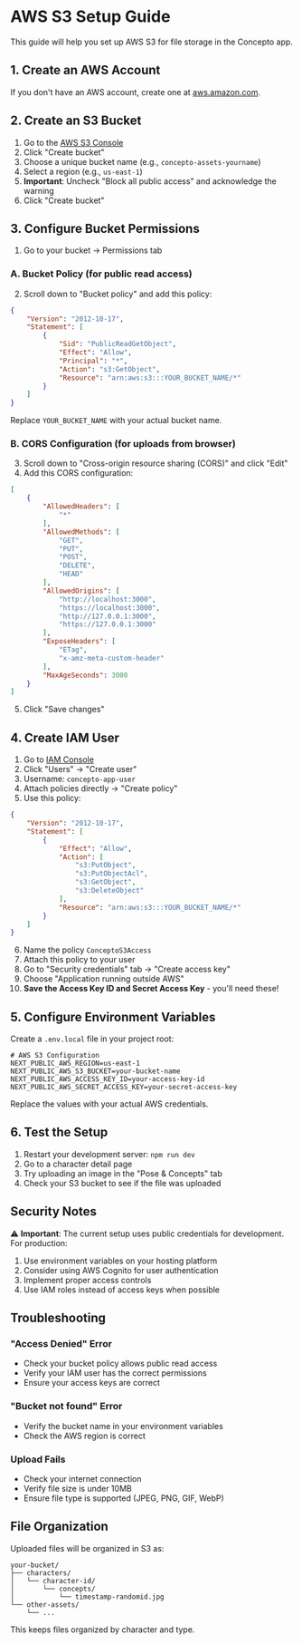# AWS S3 Setup Guide

This guide will help you set up AWS S3 for file storage in the Concepto app.

## 1. Create an AWS Account

If you don't have an AWS account, create one at [aws.amazon.com](https://aws.amazon.com).

## 2. Create an S3 Bucket

1. Go to the [AWS S3 Console](https://s3.console.aws.amazon.com/)
2. Click "Create bucket"
3. Choose a unique bucket name (e.g., `concepto-assets-yourname`)
4. Select a region (e.g., `us-east-1`)
5. **Important**: Uncheck "Block all public access" and acknowledge the warning
6. Click "Create bucket"

## 3. Configure Bucket Permissions

1. Go to your bucket → Permissions tab

### A. Bucket Policy (for public read access)
2. Scroll down to "Bucket policy" and add this policy:

```json
{
    "Version": "2012-10-17",
    "Statement": [
        {
            "Sid": "PublicReadGetObject",
            "Effect": "Allow",
            "Principal": "*",
            "Action": "s3:GetObject",
            "Resource": "arn:aws:s3:::YOUR_BUCKET_NAME/*"
        }
    ]
}
```

Replace `YOUR_BUCKET_NAME` with your actual bucket name.

### B. CORS Configuration (for uploads from browser)
3. Scroll down to "Cross-origin resource sharing (CORS)" and click "Edit"
4. Add this CORS configuration:

```json
[
    {
        "AllowedHeaders": [
            "*"
        ],
        "AllowedMethods": [
            "GET",
            "PUT",
            "POST",
            "DELETE",
            "HEAD"
        ],
        "AllowedOrigins": [
            "http://localhost:3000",
            "https://localhost:3000",
            "http://127.0.0.1:3000",
            "https://127.0.0.1:3000"
        ],
        "ExposeHeaders": [
            "ETag",
            "x-amz-meta-custom-header"
        ],
        "MaxAgeSeconds": 3000
    }
]
```

5. Click "Save changes"

## 4. Create IAM User

1. Go to [IAM Console](https://console.aws.amazon.com/iam/)
2. Click "Users" → "Create user"
3. Username: `concepto-app-user`
4. Attach policies directly → "Create policy"
5. Use this policy:

```json
{
    "Version": "2012-10-17",
    "Statement": [
        {
            "Effect": "Allow",
            "Action": [
                "s3:PutObject",
                "s3:PutObjectAcl",
                "s3:GetObject",
                "s3:DeleteObject"
            ],
            "Resource": "arn:aws:s3:::YOUR_BUCKET_NAME/*"
        }
    ]
}
```

6. Name the policy `ConceptoS3Access`
7. Attach this policy to your user
8. Go to "Security credentials" tab → "Create access key"
9. Choose "Application running outside AWS"
10. **Save the Access Key ID and Secret Access Key** - you'll need these!

## 5. Configure Environment Variables

Create a `.env.local` file in your project root:

```env
# AWS S3 Configuration
NEXT_PUBLIC_AWS_REGION=us-east-1
NEXT_PUBLIC_AWS_S3_BUCKET=your-bucket-name
NEXT_PUBLIC_AWS_ACCESS_KEY_ID=your-access-key-id
NEXT_PUBLIC_AWS_SECRET_ACCESS_KEY=your-secret-access-key
```

Replace the values with your actual AWS credentials.

## 6. Test the Setup

1. Restart your development server: `npm run dev`
2. Go to a character detail page
3. Try uploading an image in the "Pose & Concepts" tab
4. Check your S3 bucket to see if the file was uploaded

## Security Notes

⚠️ **Important**: The current setup uses public credentials for development. For production:

1. Use environment variables on your hosting platform
2. Consider using AWS Cognito for user authentication
3. Implement proper access controls
4. Use IAM roles instead of access keys when possible

## Troubleshooting

### "Access Denied" Error
- Check your bucket policy allows public read access
- Verify your IAM user has the correct permissions
- Ensure your access keys are correct

### "Bucket not found" Error
- Verify the bucket name in your environment variables
- Check the AWS region is correct

### Upload Fails
- Check your internet connection
- Verify file size is under 10MB
- Ensure file type is supported (JPEG, PNG, GIF, WebP)

## File Organization

Uploaded files will be organized in S3 as:
```
your-bucket/
├── characters/
│   └── character-id/
│       └── concepts/
│           └── timestamp-randomid.jpg
└── other-assets/
    └── ...
```

This keeps files organized by character and type.
